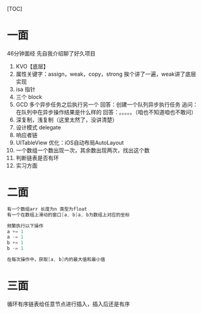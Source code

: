 [TOC]

# 一面

46分钟面经
先自我介绍聊了好久项目

1. KVO【底层】
2. 属性关键字：assign，weak，copy，strong 挨个讲了一遍，weak讲了底层实现
3. isa 指针
4. 三个 block
5. GCD 多个异步任务之后执行另一个
回答：创建一个队列异步执行任务
追问：在队列中在异步操作结果是什么样的
回答：。。。。。（咱也不知道咱也不敢问）
6. 深复制，浅复制（这里太然了，没讲清楚）
7. 设计模式 delegate
8. 响应者链
9. UITableView 优化：iOS自动布局AutoLayout
10. 一个数组一个数出现一次，其余数出现两次，找出这个数
11. 判断链表是否有环
12. 实习方面

# 二面

 ```objective-c
有一个数组arr 长度为n 类型为float
有一个在数组上滑动的窗口[a, b]a, b为数组上对应的坐标

频繁执行以下操作
a += 1
a -= 1
b += 1
b -= 1

在每次操作中，获取[a, b]内的最大值和最小值
 ```



# 三面

循环有序链表给任意节点进行插入，插入后还是有序
